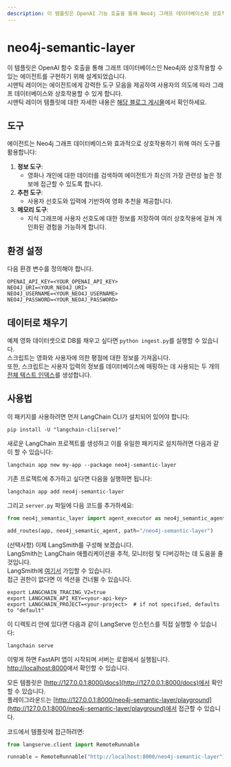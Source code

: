 ```yaml
---
description: 이 템플릿은 OpenAI 기능 호출을 통해 Neo4j 그래프 데이터베이스와 상호작용할 수 있는 에이전트를 구현하는 데 사용됩니다.
---
```


# neo4j-semantic-layer

이 템플릿은 OpenAI 함수 호출을 통해 그래프 데이터베이스인 Neo4j와 상호작용할 수 있는 에이전트를 구현하기 위해 설계되었습니다.  
시맨틱 레이어는 에이전트에게 강력한 도구 모음을 제공하여 사용자의 의도에 따라 그래프 데이터베이스와 상호작용할 수 있게 합니다.  
시맨틱 레이어 템플릿에 대한 자세한 내용은 [해당 블로그 게시물](https://medium.com/towards-data-science/enhancing-interaction-between-language-models-and-graph-databases-via-a-semantic-layer-0a78ad3eba49)에서 확인하세요.

## 도구

에이전트는 Neo4j 그래프 데이터베이스와 효과적으로 상호작용하기 위해 여러 도구를 활용합니다:

1. **정보 도구**:
   - 영화나 개인에 대한 데이터를 검색하여 에이전트가 최신의 가장 관련성 높은 정보에 접근할 수 있도록 합니다.
2. **추천 도구**:
   - 사용자 선호도와 입력에 기반하여 영화 추천을 제공합니다.
3. **메모리 도구**:
   - 지식 그래프에 사용자 선호도에 대한 정보를 저장하여 여러 상호작용에 걸쳐 개인화된 경험을 가능하게 합니다.

## 환경 설정

다음 환경 변수를 정의해야 합니다.

```
OPENAI_API_KEY=<YOUR_OPENAI_API_KEY>
NEO4J_URI=<YOUR_NEO4J_URI>
NEO4J_USERNAME=<YOUR_NEO4J_USERNAME>
NEO4J_PASSWORD=<YOUR_NEO4J_PASSWORD>
```


## 데이터로 채우기

예제 영화 데이터셋으로 DB를 채우고 싶다면 `python ingest.py`를 실행할 수 있습니다.  
스크립트는 영화와 사용자에 의한 평점에 대한 정보를 가져옵니다.  
또한, 스크립트는 사용자 입력의 정보를 데이터베이스에 매핑하는 데 사용되는 두 개의 [전체 텍스트 인덱스](https://neo4j.com/docs/cypher-manual/current/indexes-for-full-text-search/)를 생성합니다.

## 사용법

이 패키지를 사용하려면 먼저 LangChain CLI가 설치되어 있어야 합니다:

```shell
pip install -U "langchain-cli[serve]"
```


새로운 LangChain 프로젝트를 생성하고 이를 유일한 패키지로 설치하려면 다음과 같이 할 수 있습니다:

```shell
langchain app new my-app --package neo4j-semantic-layer
```


기존 프로젝트에 추가하고 싶다면 다음을 실행하면 됩니다:

```shell
langchain app add neo4j-semantic-layer
```


그리고 `server.py` 파일에 다음 코드를 추가하세요:
```python
from neo4j_semantic_layer import agent_executor as neo4j_semantic_agent

add_routes(app, neo4j_semantic_agent, path="/neo4j-semantic-layer")
```


(선택사항) 이제 LangSmith를 구성해 보겠습니다.  
LangSmith는 LangChain 애플리케이션을 추적, 모니터링 및 디버깅하는 데 도움을 줄 것입니다.  
LangSmith에 [여기서](https://smith.langchain.com/) 가입할 수 있습니다.  
접근 권한이 없다면 이 섹션을 건너뛸 수 있습니다.

```shell
export LANGCHAIN_TRACING_V2=true
export LANGCHAIN_API_KEY=<your-api-key>
export LANGCHAIN_PROJECT=<your-project>  # if not specified, defaults to "default"
```


이 디렉토리 안에 있다면 다음과 같이 LangServe 인스턴스를 직접 실행할 수 있습니다:

```shell
langchain serve
```


이렇게 하면 FastAPI 앱이 시작되며 서버는 로컬에서 실행됩니다.  
[http://localhost:8000](http://localhost:8000)에서 확인할 수 있습니다.

모든 템플릿은 [http://127.0.0.1:8000/docs](http://127.0.0.1:8000/docs)에서 확인할 수 있습니다.  
플레이그라운드는 [http://127.0.0.1:8000/neo4j-semantic-layer/playground](http://127.0.0.1:8000/neo4j-semantic-layer/playground)에서 접근할 수 있습니다.  

코드에서 템플릿에 접근하려면:

```python
from langserve.client import RemoteRunnable

runnable = RemoteRunnable("http://localhost:8000/neo4j-semantic-layer")
```